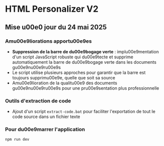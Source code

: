 # HTML Personalizer V2

## Mise u00e0 jour du 24 mai 2025

### Amu00e9liorations apportu00e9es

- **Suppression de la barre de du00e9bogage verte** : implu00e9mentation d'un script JavaScript robuste qui du00e9tecte et supprime automatiquement la barre de du00e9bogage verte dans les documents gu00e9nu00e9ru00e9s
- Le script utilise plusieurs approches pour garantir que la barre est toujours supprimu00e9e, quelle que soit sa source
- Amu00e9lioration de la qualitu00e9 des documents gu00e9nu00e9ru00e9s pour une pru00e9sentation plus professionnelle

### Outils d'extraction de code

- Ajout d'un script `extract-code.bat` pour faciliter l'exportation de tout le code source dans un fichier texte

### Pour du00e9marrer l'application

```bash
npm run dev
```
